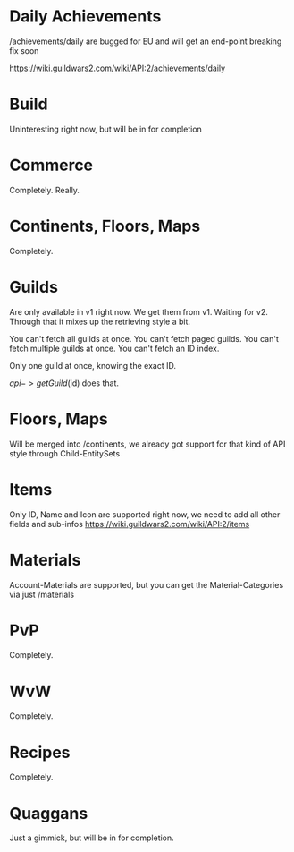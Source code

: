

# Daily Achievements

/achievements/daily are bugged for EU and will get an end-point breaking fix soon

https://wiki.guildwars2.com/wiki/API:2/achievements/daily


# Build

Uninteresting right now, but will be in for completion

# Commerce

Completely. Really.

# Continents, Floors, Maps

Completely.

# Guilds

Are only available in v1 right now. We get them from v1. Waiting for v2.
Through that it mixes up the retrieving style a bit.

You can't fetch all guilds at once.
You can't fetch paged guilds.
You can't fetch multiple guilds at once.
You can't fetch an ID index.

Only one guild at once, knowing the exact ID.

$api->getGuild($id) does that.

# Floors, Maps

Will be merged into /continents, we already got support for that kind of API style through Child-EntitySets 

# Items

Only ID, Name and Icon are supported right now, we need to add all other fields and sub-infos
https://wiki.guildwars2.com/wiki/API:2/items

# Materials

Account-Materials are supported, but you can get the Material-Categories via just /materials

# PvP

Completely.

# WvW

Completely.

# Recipes

Completely.

# Quaggans

Just a gimmick, but will be in for completion.